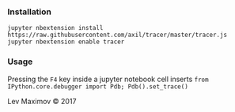 ### Installation

    jupyter nbextension install https://raw.githubusercontent.com/axil/tracer/master/tracer.js
    jupyter nbextension enable tracer

### Usage

Pressing the `F4` key inside a jupyter notebook cell inserts `from IPython.core.debugger import Pdb; Pdb().set_trace()`

Lev Maximov © 2017
